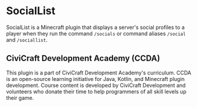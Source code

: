 # SocialList

SocialList is a Minecraft plugin that displays a server's social profiles to a player when they run the command `/socials` or command aliases `/social` and `/sociallist`.

## CiviCraft Development Academy (CCDA)
This plugin is a part of CiviCraft Development Academy's curriculum. CCDA is an open-source learning initiative for Java, Kotlin, and Minecraft plugin development. Course content is developed by CiviCraft Development and volunteers who donate their time to help programmers of all skill levels up their game.